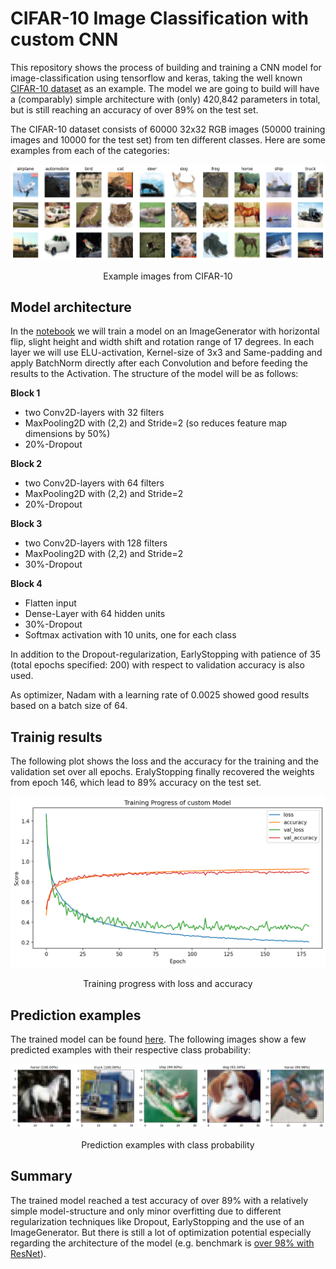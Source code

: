 # CIFAR-10 Image Classification with custom CNN

This repository shows the process of building and training a CNN model for image-classification using tensorflow and keras, taking the well known [CIFAR-10 dataset](https://www.cs.toronto.edu/~kriz/cifar.html) as an example. The model we are going to build will have a (comparably) simple architecture with (only) 420,842 parameters in total, but is still reaching an accuracy of over 89% on the test set.

The CIFAR-10 dataset consists of 60000 32x32 RGB images (50000 training images and 10000 for the test set) from ten different classes. Here are some examples from each of the categories: 

![Example images from CIFAR-10](./img/all_classes.png "Example images from CIFAR-10")
<p align="center">
    Example images from CIFAR-10
</p>

## Model architecture

In the [notebook](CIFAR10-Classification.ipynb) we will train a model on an ImageGenerator with horizontal flip, slight height and width shift and rotation range of 17 degrees. In each layer we will use ELU-activation, Kernel-size of 3x3 and Same-padding and apply BatchNorm directly after each Convolution and before feeding the results to the Activation. The structure of the model will be as follows:

**Block 1**
- two Conv2D-layers with 32 filters
- MaxPooling2D with (2,2) and Stride=2 (so reduces feature map dimensions by 50%)
- 20%-Dropout 

**Block 2**
- two Conv2D-layers with 64 filters
- MaxPooling2D with (2,2) and Stride=2 
- 20%-Dropout 

**Block 3**
- two Conv2D-layers with 128 filters
- MaxPooling2D with (2,2) and Stride=2 
- 30%-Dropout 

**Block 4**
- Flatten input
- Dense-Layer with 64 hidden units
- 30%-Dropout 
- Softmax activation with 10 units, one for each class 


In addition to the Dropout-regularization, EarlyStopping with patience of 35 (total epochs specified: 200) with respect to validation accuracy is also used. 

As optimizer, Nadam with a learning rate of 0.0025 showed good results based on a batch size of 64.

## Trainig results

The following plot shows the loss and the accuracy for the training and the validation set over all epochs. EralyStopping finally recovered the weights from epoch 146, which lead to 89% accuracy on the test set.

<p align="center">
<img src="./img/training.png" alt="Training progress with loss and accuracy" width="600" />
</p>
<p align="center">
    Training progress with loss and accuracy
</p>

## Prediction examples

The trained model can be found [here](./model). The following images show a few predicted examples with their respective class probability:

![Prediction examples](./img/classification.png "Prediction examples")
<p align="center">
    Prediction examples with class probability
</p>

## Summary

The trained model reached a test accuracy of over 89% with a relatively simple model-structure and only minor overfitting due to different regularization techniques like Dropout, EarlyStopping and the use of an ImageGenerator. But there is still a lot of optimization potential especially regarding the architecture of the model (e.g. benchmark is [over 98% with ResNet](https://paperswithcode.com/sota/image-classification-on-cifar-10?tag_filter=3)).
